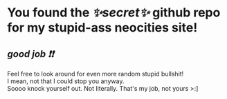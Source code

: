 # You found the *✨secret✨* github repo for my stupid-ass neocities site!
## *good job ❗❗*
Feel free to look around for even more random stupid bullshit!  
I mean, not that I could stop you anyway.  
Soooo knock yourself out. Not literally. That's my job, not yours >:]  
